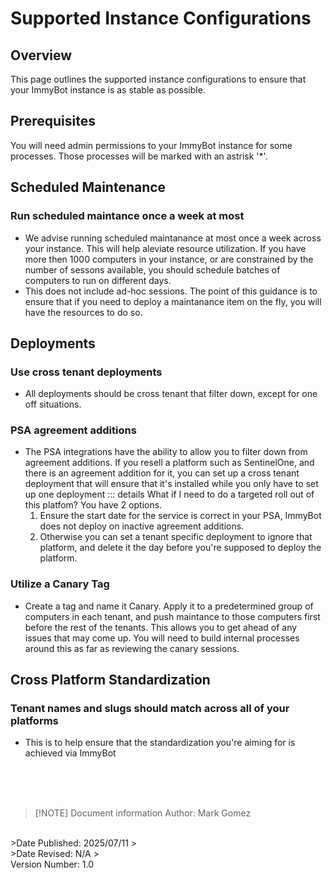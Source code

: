 <!-- How To Template -->
# Supported Instance Configurations

## Overview
This page outlines the supported instance configurations to ensure that your ImmyBot instance is as stable as possible.

## Prerequisites
You will need admin permissions to your ImmyBot instance for some processes. Those processes will be marked with an astrisk '*'.

## Scheduled Maintenance
### Run scheduled maintance once a week at most
- We advise running scheduled maintanance at most once a week across your instance. This will help aleviate resource utilization. If you have more then 1000 computers in your instance, or are constrained by the number of sessons available, you should schedule batches of computers to run on different days.
- This does not include ad-hoc sessions. The point of this guidance is to ensure that if you need to deploy a maintanance item on the fly, you will have the resources to do so.

## Deployments
### Use cross tenant deployments
- All deployments should be cross tenant that filter down, except for one off situations.

### PSA agreement additions
- The PSA integrations have the ability to allow you to filter down from agreement additions. If you resell a platform such as SentinelOne, and there is an agreement addition for it, you can set up a cross tenant deployment that will ensure that it's installed while you only have to set up one deployment
  ::: details What if I need to do a targeted roll out of this platfom?
  You have 2 options.
  1. Ensure the start date for the service is correct in your PSA, ImmyBot does not deploy on inactive agreement additions.
  2. Otherwise you can set a tenant specific deployment to ignore that platform, and delete it the day before you're supposed to deploy the platform.

### Utilize a Canary Tag
- Create a tag and name it Canary. Apply it to a predetermined group of computers in each tenant, and push maintance to those computers first before the rest of the tenants. This allows you to get ahead of any issues that may come up. You will need to build internal processes around this as far as reviewing the canary sessions.

## Cross Platform Standardization
### Tenant names and slugs should match across all of your platforms
- This is to help ensure that the standardization you're aiming for is achieved via ImmyBot


<br><br><br>
>[!NOTE] Document information
>Author: Mark Gomez
<br>
>Date Published: 2025/07/11
><br>
>Date Revised: N/A
><br>
 Version Number: 1.0